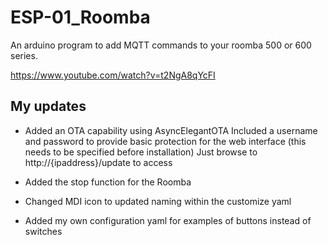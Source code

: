 # ESP-01_Roomba

An arduino program to add MQTT commands to your roomba 500 or 600 series.

https://www.youtube.com/watch?v=t2NgA8qYcFI


## My updates

* Added an OTA capability using AsyncElegantOTA
    Included a username and password to provide basic protection for the web interface (this needs to be specified before installation)
    Just browse to http://{ipaddress}/update to access

* Added the stop function for the Roomba
* Changed MDI icon to updated naming within the customize yaml
* Added my own configuration yaml for examples of buttons instead of switches
